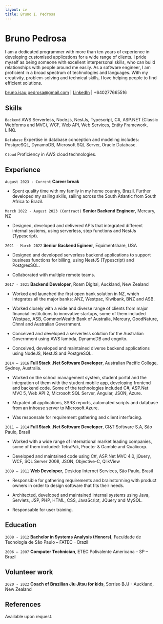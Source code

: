 ```yaml
---
layout: cv
title: Bruno I. Pedrosa 
---
```

# Bruno Pedrosa
I am a dedicated programmer with more than ten years of experience in developing customised applications for a wide range of clients. I pride myself as being someone with excellent interpersonal skills, who can build relationships with people around me easily. As a software engineer, I am proficient in a broad spectrum of technologies and languages. With my creativity, problem-solving and technical skills, I love helping people to find efficient solutions.

<div id="webaddress">
<a href="bruno.isau.pedrosa@gmail.com">bruno.isau.pedrosa@gmail.com</a>
| <a href="https://www.linkedin.com/in/brupedrosa">LinkedIn</a>
| +640277665516
</div>

## Skills

`Backend`
AWS Serverless, Node.js, NestJs, Typescript, C#, ASP.NET (Classic Webforms and MVC), WCF, Web API, Web Services, Entity Framework, LINQ.

`Database`
Expertise in database conception and modeling includes: PostgreSQL, DynamoDB, Microsoft SQL Server, Oracle Database.

`Cloud`
Proficiency in AWS cloud technologies.

## Experience

`August 2023 - Current`
__Career break__

- Spent quality time with my family in my home country, Brazil. Further developed my sailing skills, sailing across the South Atlantic from South Africa to Brazil. 

`March 2022 - August 2023 (Contract)`
__Senior Backend Engineer__, Mercury, NZ

- Designed, developed and delivered APIs that integrated different internal systems, using serverless, step functions and NestJs (Typescript). 

`2021 - March 2022`
__Senior Backend Egineer__, Equimentshare, USA

- Designed and developed serverless backend applications to support business functions for billing, using NestJS (Typescript) and PostgresSQL. 

- Collaborated with multiple remote teams.

`2017 - 2021`
__Backend Developer__, Roam Digital, Auckland, New Zealand

- Worked and launched the first open bank solution in NZ, which integrates all the major banks: ANZ, Westpac, Kiwibank, BNZ and ASB. 

- Worked closely with a wide and diverse range of clients from major financial institutions to innovative startups, some of them included Westpac, ASB, CommonWealth Bank of Australia, Mercury, GoodNature, Chnnl and Australian Government.

- Conceived and developed a serverless solution for the Australian Government using AWS lambda, DynamoDB and cognito.

- Conceived, developed and maintained diverse backend applications using NodeJS, NestJS and PostgreSQL.

`2014 – 2016`
__Full Stack .Net Software Developer__, Australian Pacific College, Sydney, Australia.

- Worked on the school management system, student portal and the integration of them with the student mobile app, developing frontend and backend code. Some of the technologies included  C#, ASP.Net MVC 5, Web API 2, Microsoft SQL Server, Angular, JSON, Azure. 

- Migrated all applications, SSRS reports, automated scripts and database from an inhouse server to Microsoft Azure.

- Was responsale for requirement gathering and client interfacing.

`2011 – 2014`
__Full Stack .Net Software Developer__, CI&T Software S.A, São Paulo, Brasil

- Worked with a wide range of international market leading companies,  some of them included: TetraPak,  Procter & Gamble and Qualicorp.

- Developed and maintained code using C#, ASP.Net MVC 4.0, jQuery, WCF, SQL Server 2008, JSON, Objective-C, QlikView

`2009 – 2011`
__Web Developer__, Desktop Internet Services, São Paulo, Brasil

- Responsible for gathering requirements and brainstorming with product owners in order to design software that fits their needs.

- Architected, developed and maintained internal systems using Java, Servlets, JSP, PHP, HTML, CSS, JavaScript, JQuery and MySQL.

- Responsable for user training. 


## Education

`2008 - 2012`
__Bachelor in Systems Analysis (Honors)__, Faculdade de Tecnologia de São Paulo – FATEC – Brazil

`2006 – 2007`
__Computer Technician__, ETEC Polivalente Americana – SP – Brazil


## Volunteer work

`2020 - 2022`
__Coach of Brazilian Jiu Jitsu for kids__, Sorriso BJJ - Auckland, New Zealand

## References
Available upon request.


<!-- ### Footer

Last updated: Jun 2021 -->


